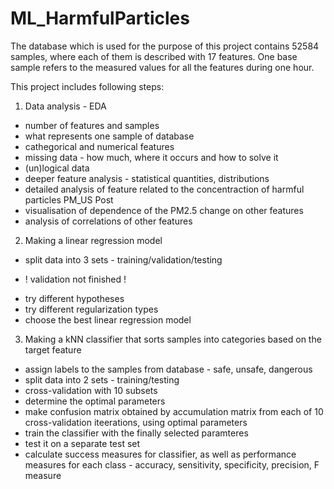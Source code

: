 # ML_HarmfulParticles

The database which is used for the purpose of this project contains 52584 samples, where each of them is described with 17 features. One base sample refers to the measured values for all the features during one hour.

This project includes following steps:
1. Data analysis - EDA
- number of features and samples
- what represents one sample of database
- cathegorical and numerical features
- missing data - how much, where it occurs and how to solve it
- (un)logical data
- deeper feature analysis - statistical quantities, distributions
- detailed analysis of feature related to the concentraction of harmful particles PM_US Post
- visualisation of dependence of the PM2.5 change on other features
- analysis of correlations of other features

2. Making a linear regression model
- split data into 3 sets - training/validation/testing
* ! validation not finished !
- try different hypotheses
- try different regularization types
- choose the best linear regression model

3. Making a kNN classifier that sorts samples into categories based on the target feature
- assign labels to the samples from database - safe, unsafe, dangerous
- split data into 2 sets - training/testing
- cross-validation with 10 subsets
- determine the optimal parameters
- make confusion matrix obtained by accumulation matrix from each of 10 cross-validation iteerations, using optimal parameters
- train the classifier with the finally selected paramteres
- test it on a separate test set
- calculate success measures for classifier, as well as performance measures for each class - accuracy, sensitivity, specificity, precision, F measure


